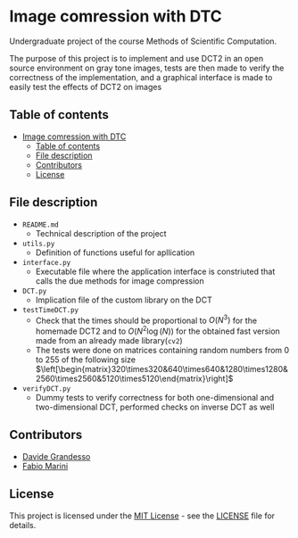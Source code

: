 # Image comression with DTC

Undergraduate project of the course Methods of Scientific Computation.

The purpose of this project is to implement and use DCT2 in an open source environment on gray tone images, tests are then made to verify the correctness of the implementation, and a graphical interface is made to easily test the effects of DCT2 on images

## Table of contents

- [Image comression with DTC](#image-comression-with-dtc)
  - [Table of contents](#table-of-contents)
  - [File description](#file-description)
  - [Contributors](#contributors)
  - [License](#license)

## File description

- `README.md`
  - Technical description of the project
- `utils.py`
  - Definition of functions useful for apllication
- `interface.py`
  - Executable file where the application interface is constriuted that calls the due methods for image compression
- `DCT.py`
  - Implication file of the custom library on the DCT
- `testTimeDCT.py`
  - Check that the times should be proportional to $O(N^3)$ for the homemade DCT2 and to $O(N^2\log (N))$ for the obtained fast version made from an already made library(`cv2`)
  - The tests were done on matrices containing random numbers from 0 to 255 of the following size $\left[\begin{matrix}320\times320&640\times640&1280\times1280&2560\times2560&5120\times5120\end{matrix}\right]$
- `verifyDCT.py`
  - Dummy tests to verify correctness for both one-dimensional and two-dimensional DCT, performed checks on inverse DCT as well

## Contributors

- [Davide Grandesso](mailto:d.grandesso@campus.unimib.it)
- [Fabio Marini](mailto:f.marini14@campus.unimib.it)

## License

This project is licensed under the [MIT License](LICENSE) - see the [LICENSE](LICENSE) file for details.
